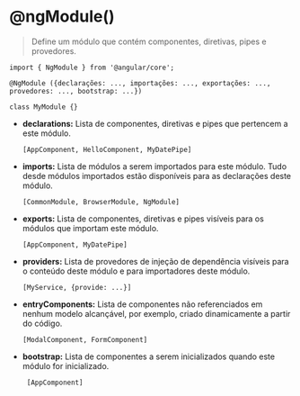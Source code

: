 # @ngModule()

> Define um módulo que contém componentes, diretivas, pipes e provedores.

    import { NgModule } from '@angular/core';

    @NgModule ({declarações: ..., importações: ..., exportações: ..., provedores: ..., bootstrap: ...})

    class MyModule {}

- **declarations:** Lista de componentes, diretivas e pipes que pertencem a este módulo.

      [AppComponent, HelloComponent, MyDatePipe]

- **imports:** Lista de módulos a serem importados para este módulo. Tudo desde módulos importados estão disponíveis para as declarações deste módulo.

      [CommonModule, BrowserModule, NgModule]

- **exports:** Lista de componentes, diretivas e pipes visíveis para os módulos que importam este módulo.

      [AppComponent, MyDatePipe]

- **providers:** Lista de provedores de injeção de dependência visíveis para o conteúdo deste módulo e para importadores deste módulo.

      [MyService, {provide: ...}]

- **entryComponents:** Lista de componentes não referenciados em nenhum modelo alcançável, por exemplo, criado dinamicamente a partir do código.

      [ModalComponent, FormComponent]

- **bootstrap:** Lista de componentes a serem inicializados quando este módulo for inicializado.

       [AppComponent]
